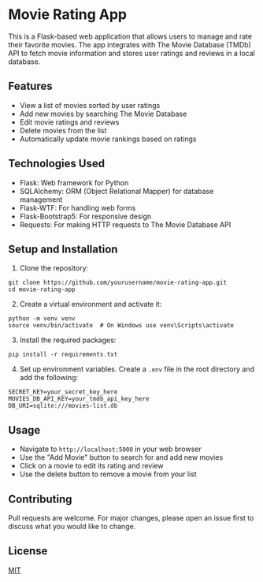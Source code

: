 # Movie Rating App

This is a Flask-based web application that allows users to manage and rate their favorite movies. The app integrates with The Movie Database (TMDb) API to fetch movie information and stores user ratings and reviews in a local database.

## Features

- View a list of movies sorted by user ratings
- Add new movies by searching The Movie Database
- Edit movie ratings and reviews
- Delete movies from the list
- Automatically update movie rankings based on ratings

## Technologies Used

- Flask: Web framework for Python
- SQLAlchemy: ORM (Object Relational Mapper) for database management
- Flask-WTF: For handling web forms
- Flask-Bootstrap5: For responsive design
- Requests: For making HTTP requests to The Movie Database API

## Setup and Installation

1. Clone the repository:
```
git clone https://github.com/yourusername/movie-rating-app.git
cd movie-rating-app
```
2. Create a virtual environment and activate it:
```
python -m venv venv
source venv/bin/activate  # On Windows use venv\Scripts\activate
```
3. Install the required packages:
```
pip install -r requirements.txt
```
4. Set up environment variables. Create a `.env` file in the root directory and add the following:
```
SECRET_KEY=your_secret_key_here
MOVIES_DB_API_KEY=your_tmdb_api_key_here
DB_URI=sqlite:///movies-list.db
```

## Usage

- Navigate to `http://localhost:5000` in your web browser
- Use the "Add Movie" button to search for and add new movies
- Click on a movie to edit its rating and review
- Use the delete button to remove a movie from your list

## Contributing

Pull requests are welcome. For major changes, please open an issue first to discuss what you would like to change.

## License

[MIT](https://choosealicense.com/licenses/mit/)
